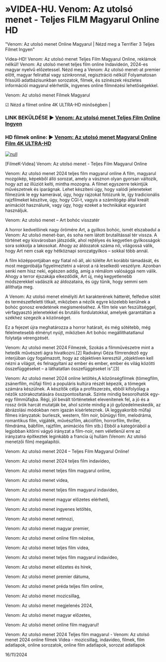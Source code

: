 # »VIDEA-HU. Venom: Az utolsó menet - Teljes FILM Magyarul Online HD




"Venom: Az utolsó menet Online Magyarul | Nézd meg a Terrifier 3 Teljes Filmet Ingyen"

Videa-HD! Venom: Az utolsó menet Teljes Film Magyarul Online, reklámok nélkül! Venom: Az utolsó menet teljes film online Indavideón, 2024-es magyar nyelvű előzetessel. Nézd meg a Venom: Az utolsó menet-at premier előtt, magyar felirattal vagy szinkronnal, regisztráció nélkül! Folyamatosan frissülő adatbázisunkban sorozatok, filmek, és színészek részletes információi magyarul elérhetők, ingyenes online filmnézési lehetőségekkel.

Venom: Az utolsó menet Filmek Magyarul

☑ Nézd a filmet online 4K ULTRA-HD minőségben |

### LINK BEKÜLDÉSE ▶️ [Venom: Az utolsó menet Teljes Film Online Ingyen](https://t.co/CkgM8gK0ll)

### HD filmek online: ▶️ [Venom: Az utolsó menet Magyarul Online Film 4K ULTRA-HD](https://t.co/CkgM8gK0ll)

[![null](https://static.wixstatic.com/media/855a25_043b5abeb4ae4d35ac003198e7fe56ed~mv2.gif)](https://t.co/CkgM8gK0ll)

[FilmeK-Videa] Venom: Az utolsó menet - Teljes Film Magyarul Online

Venom: Az utolsó menet 2024 teljes film magyarul online A film, magyarul mozgókép, képekből álló sorozat, amely a vásznon olyan gyorsan változik, hogy azt az illúziót kelti, mintha mozogna. A filmet egyszerre tekintjük művészetnek és iparágnak. Lehet készíteni úgy, hogy valódi jeleneteket filmezünk le egy kamerával, úgy, hogy rajzokat fotózunk le, így tradicionális rajzfilmeket készítve, úgy, hogy CGI-t, vagyis a számítógép által kreált animációt használunk, vagy úgy, hogy ezeket a technikákat egyaránt használjuk.

Venom: Az utolsó menet – Art bohóc visszatér

A horror kedvelőinek nagy örömére Art, a gyilkos bohóc, ismét elszabadul a Venom: Az utolsó menet-ban, és soha nem látott brutalitással tér vissza. A történet egy kisvárosban játszódik, ahol rejtélyes és kegyetlen gyilkosságok sora sokkolja a lakosokat. Ahogy az áldozatok száma nő, világossá válik, hogy Art nem csak egy hétköznapi sorozatgyilkos – sokkal több annál.

A film középpontjában egy fiatal nő áll, aki túlélte Art korábbi támadását, és most megpróbálja figyelmeztetni a várost a rá leselkedő veszélyre. Azonban senki nem hisz neki, egészen addig, amíg a rémálom valósággá nem válik. Ahogy a terror éjszakája elkezdődik, Art új, még kegyetlenebb módszerekkel vadászik az áldozataira, és úgy tűnik, hogy semmi sem állíthatja meg.

A Venom: Az utolsó menet elmélyíti Art karakterének hátterét, felfedve sötét és természetfeletti titkait, miközben a nézők egyre közelebb kerülnek a bohóc gonosz eredetének megismeréséhez. A film tele van feszültséggel, vérfagyasztó jelenetekkel és brutális fordulatokkal, amelyek garantáltan a székhez szegezik a közönséget.

Ez a fejezet újra meghatározza a horror határait, és még sötétebb, még félelmetesebb élményt nyújt, miközben Art bohóc megállíthatatlanul folytatja vérengzését.

Venom: Az utolsó menet 2024 Filmezek, Szokás a filmművészetre mint a hetedik művészeti ágra hivatkozni.[2] Radványi Géza filmrendező egy interjúban úgy fogalmazott, hogy az objektíven keresztül „objektíven kell nézni a világot, és felnagyítani az ember és ember, ember és világ közötti összefüggéseket – a láthatatlan összefüggéseket is”.[3]

Venom: Az utolsó menet 2024 online letöltés,A közönségfilmek (tömegfilm, zsánerfilm, műfaji film) a populáris kultúra részét képezik, a tömegek számára készülnek. A készítők célja a profitszerzés, ebből kifolyólag a nézők szórakoztatására összpontosítanak. Szinte mindig besorolhatók egy-egy filmműfajba. Régi, jól bevált történeteket elevenítenek fel, a jó és a rossz örök harcát mutatják be, ahol szinte mindig a jó győzedelmeskedik, az ábrázolási módokban nem igazán kísérleteznek. (A leggyakoribb műfaji filmes irányzatok: burleszk, western, film noir, bűnügyi film, melodráma, romantikus film, vígjáték, művészfilm, akciófilm, horrorfilm, thriller, filmdráma, bábfilm, rajzfilm, animációs film stb.) Ebből a kategóriából a legjobban kitörni vágyó irányzat a film-noir, nem véletlenül erre az irányzatra építkeztek leginkább a francia új hullám (Venom: Az utolsó menetzői film) megalapítói.

Venom: Az utolsó menet 2024 – Teljes Film Magyarul Online!

Venom: Az utolsó menet 2024 teljes film indavideo,

Venom: Az utolsó menet teljes film magyarul online,

Venom: Az utolsó menet videa,

Venom: Az utolsó menet teljes film magyarul indavideo,

Venom: Az utolsó menet magyar előzetes elérhető,

Venom: Az utolsó menet ingyenes letöltés,

Venom: Az utolsó menet netmozi,

Venom: Az utolsó menet magyar premier,

Venom: Az utolsó menet online film nézése,

Venom: Az utolsó menet teljes film videa,

Venom: Az utolsó menet teljes film magyarul indavideo,

Venom: Az utolsó menet előzetes és hírek,

Venom: Az utolsó menet premier dátuma,

Venom: Az utolsó menet préda teljes film online,

Venom: Az utolsó menet mozicsillag,

Venom: Az utolsó menet megjelenés 2024,

Venom: Az utolsó menet magyar előzetes,

Venom: Az utolsó menet online film magyarul!

Venom: Az utolsó menet 2024 Teljes film magyarul - Venom: Az utolsó menet 2024 online filmek Videa - mozicsillag, indavideo, filmek, film adatlapok, online sorozatok, online film adatlapok, sorozat adatlapok

16/11/2024

